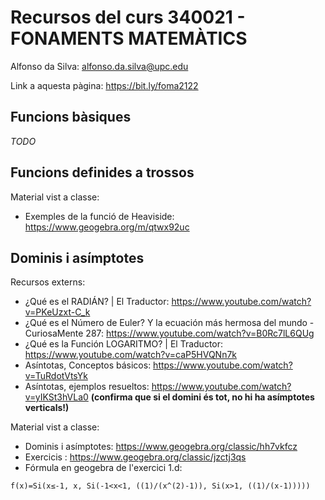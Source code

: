 # Recursos del curs 340021 - FONAMENTS MATEMÀTICS

Alfonso da Silva: alfonso.da.silva@upc.edu

Link a aquesta pàgina: https://bit.ly/foma2122

## Funcions bàsiques

_TODO_

## Funcions definides a trossos

Material vist a classe:

* Exemples de la funció de Heaviside: https://www.geogebra.org/m/qtwx92uc

## Dominis i asímptotes

Recursos externs:

* ¿Qué es el RADIÁN? | El Traductor: https://www.youtube.com/watch?v=PKeUzxt-C_k
* ¿Qué es el Número de Euler? Y la ecuación más hermosa del mundo - CuriosaMente 287: https://www.youtube.com/watch?v=B0Rc7lL6QUg
* ¿Qué es la Función LOGARITMO? | El Traductor: https://www.youtube.com/watch?v=caP5HVQNn7k
* Asíntotas, Conceptos básicos: https://www.youtube.com/watch?v=TuRdotVtsYk
* Asíntotas, ejemplos resueltos: https://www.youtube.com/watch?v=yIKSt3hVLa0 **(confirma que si el domini és tot, no hi ha asímptotes verticals!)**

Material vist a classe:

* Dominis i asímptotes: https://www.geogebra.org/classic/hh7vkfcz
* Exercicis : https://www.geogebra.org/classic/jzctj3qs
* Fórmula en geogebra de l'exercici 1.d:

```geogebra
f(x)=Si(x≤-1, x, Si(-1<x<1, ((1)/(x^(2)-1)), Si(x>1, ((1)/(x-1)))))
```
